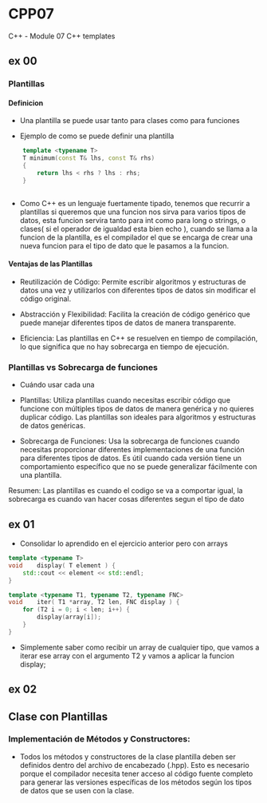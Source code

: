 # CPP07
C++ - Module 07 C++ templates

## ex 00

### Plantillas

#### Definicion

- Una plantilla se puede usar tanto para clases como para funciones 

 - Ejemplo de como se puede definir una plantilla

```c++
	template <typename T>
	T minimum(const T& lhs, const T& rhs)
	{
		return lhs < rhs ? lhs : rhs;
	}
 
 ```

 - Como C++ es un lenguaje fuertamente tipado, tenemos que recurrir a plantillas si queremos que una funcion nos sirva para varios tipos de datos, esta funcion servira tanto para int como para long o strings, o clases( si el operador de igualdad esta bien echo ), cuando se llama a la funcion de la plantilla, es el compilador el que se encarga de crear una nueva funcion para el tipo de dato que le pasamos a la funcion.

#### Ventajas de las Plantillas
- Reutilización de Código: Permite escribir algoritmos y estructuras de datos una vez y utilizarlos con diferentes tipos de datos sin modificar el código original.

- Abstracción y Flexibilidad: Facilita la creación de código genérico que puede manejar diferentes tipos de datos de manera transparente.

- Eficiencia: Las plantillas en C++ se resuelven en tiempo de compilación, lo que significa que no hay sobrecarga en tiempo de ejecución.

### Plantillas vs Sobrecarga de funciones
- Cuándo usar cada una
- Plantillas: Utiliza plantillas cuando necesitas escribir código que funcione con múltiples tipos de datos de manera genérica y no quieres duplicar código. Las plantillas son ideales para algoritmos y estructuras de datos genéricas.

- Sobrecarga de Funciones: Usa la sobrecarga de funciones cuando necesitas proporcionar diferentes implementaciones de una función para diferentes tipos de datos. Es útil cuando cada versión tiene un comportamiento específico que no se puede generalizar fácilmente con una plantilla.

Resumen: Las plantillas es cuando el codigo se va a comportar igual, 
la sobrecarga es cuando van hacer cosas diferentes segun el tipo de dato


## ex 01

- Consolidar lo aprendido en el ejercicio anterior pero con arrays
```c++
template <typename T>
void	display( T element ) {
	std::cout << element << std::endl;
}

template <typename T1, typename T2, typename FNC>
void	iter( T1 *array, T2 len, FNC display ) {
	for (T2 i = 0; i < len; i++) {
		display(array[i]);
	}
}
```
- Simplemente saber como recibir un array de cualquier tipo, que vamos a iterar ese array con el argumento T2 y vamos a aplicar la funcion display;

## ex 02
## Clase con Plantillas

### Implementación de Métodos y Constructores:

- Todos los métodos y constructores de la clase plantilla deben ser definidos dentro del archivo de encabezado (.hpp). Esto es necesario porque el compilador necesita tener acceso al código fuente completo para generar las versiones específicas de los métodos según los tipos de datos que se usen con la clase.

